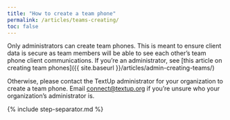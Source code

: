```yaml
---
title: "How to create a team phone"
permalink: /articles/teams-creating/
toc: false
---
```


Only administrators can create team phones. This is meant to ensure client data is secure as team members will be able to see each other’s team phone client communications. If you’re an administrator, see [this article on creating team phones]({{ site.baseurl }}/articles/admin-creating-teams/)

Otherwise, please contact the TextUp administrator for your organization to create a team phone. Email [connect@textup.org](mailto:connect@textup.org) if you’re unsure who your organization’s administrator is.

{% include step-separator.md %}
